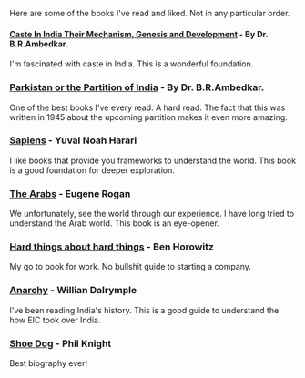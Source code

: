 Here are some of the books I've read and liked. Not in any particular order.

#### [Caste In India Their Mechanism, Genesis and Development](https://www.amazon.in/dp/8193600894) - By Dr. B.R.Ambedkar.
I'm fascinated with caste in India. This is a wonderful foundation. 

### [Parkistan or the Partition of India](https://www.amazon.in/Untouchables-Constitution-understanding-Autobiography-Annihilation/dp/935220526X) - By Dr. B.R.Ambedkar. 
One of the best books I've every read. A hard read. The fact that this was written in 1945 about the upcoming partition makes it even more amazing.

### [Sapiens](https://www.amazon.in/Sapiens-Humankind-Yuval-Noah-Harari/dp/0099590085) - Yuval Noah Harari
I like books that provide you frameworks to understand the world. This book is a good foundation for deeper exploration.

### [The Arabs](https://www.amazon.in/Arabs-Eugene-Rogan/dp/0141986549/ref=sr_1_1) - Eugene Rogan
We unfortunately, see the world through our experience. I have long tried to understand the Arab world. This book is an eye-opener. 

### [Hard things about hard things](https://www.amazon.in/dp/6158551120/ref=sr_1_1_sspa) - Ben Horowitz
My go to book for work. No bullshit guide to starting a company. 

### [Anarchy](https://www.amazon.in/Anarchy-Company-Corporate-Violence-Pillage/dp/1526656523/ref=sr_1_1?sr=8-1) - Willian Dalrymple
I've been reading India's history. This is a good guide to understand the how EIC took over India.

### [Shoe Dog](https://www.amazon.in/Shoe-Dog-Memoir-Creator-NIKE/dp/1471146723/ref=sr_1_1?sr=8-1) - Phil Knight
Best biography ever!

